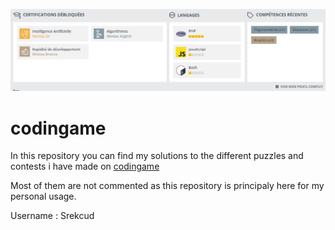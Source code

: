 ![codingame screen](https://github.com/srekcud/codingame/blob/main/codingame.JPG?raw=true)

# codingame

In this repository you can find my solutions to the different puzzles and contests i have made on [codingame](https://www.codingame.com/home)

Most of them are not commented as this repository is principaly here for my personal usage.


Username : Srekcud
